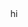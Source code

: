 <!DOCTYPE html>
<html>
<head>
</head>
<body>
  <header>
<!--     <h1> -->
      hi
<!--     </h1> -->
  </header>
</body>
<h1></h1>
